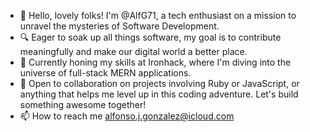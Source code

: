 - :wave: Hello, lovely folks! I'm @AlfG71, a tech enthusiast on a mission to unravel the mysteries of Software Development.
- :mag: Eager to soak up all things software, my goal is to contribute meaningfully and make our digital world a better place.
- 🌱 Currently honing my skills at Ironhack, where I'm diving into the universe of full-stack MERN applications.
- 💞️ Open to collaboration on projects involving Ruby or JavaScript, or anything that helps me level up in this coding adventure. Let's build something awesome together!
- 📫 How to reach me alfonso.j.gonzalez@icloud.com
  
<!---
AlfG71/AlfG71 is a ✨ special ✨ repository because its `README.md` (this file) appears on your GitHub profile.
You can click the Preview link to take a look at your changes.
--->
